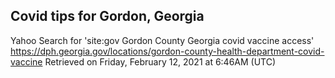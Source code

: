 ## Covid tips for Gordon, Georgia

Yahoo Search for 'site:gov Gordon County Georgia covid vaccine access'
https://dph.georgia.gov/locations/gordon-county-health-department-covid-vaccine
Retrieved on Friday, February 12, 2021 at 6:46AM (UTC)